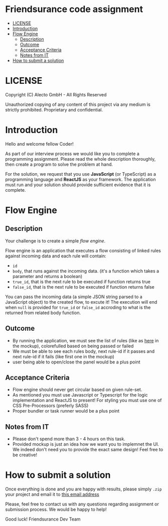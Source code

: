 Friendsurance code assignment
=============================

- [LICENSE](#license)
- [Introduction](#introduction)
- [Flow Engine](#flow-engine)
  - [Description](#description)
  - [Outcome](#outcome)
  - [Acceptance Criteria](#acceptance-criteria)
  - [Notes from IT](#notes-from-it)
- [How to submit a solution](#how-to-submit-a-solution)

LICENSE
=============================
Copyright (C) Alecto GmbH - All Rights Reserved

Unauthorized copying of any content of this project via any medium is strictly prohibited.
Proprietary and confidential.

Introduction
=============================
Hello and welcome fellow Coder!

As part of our interview process we would like you to complete a programming assignment.
Please read the whole description thoroughly, then create a program to solve the problem at hand.

For the solution, we request that you use **JavaScript** (or TypeScript) as a programming language and **ReactJS** as your framework.
The application must run and your solution should provide sufficient evidence that it is complete.

Flow Engine
=============================

Description
-----------
Your challenge is to create a simple *flow engine*.

Flow engine is an application that executes a flow consisting of linked rules against incoming data and each rule will contain:
- `id`
- `body`, that runs against the incoming data. (it's a function which takes a parameter and returns a boolean)
- `true_id`, that is the next rule to be executed if function returns true
- `false_id`, that is the next rule to be executed if function returns false

You can pass the incoming data (a simple JSON string parsed to a JavaScript object) to the created flow, to excute it!
The execution will end when `null` is provided for `true_id` or `false_id` accroding to what is the returned from related body function.

Outcome
-------------------
- By running the application, we must see the list of rules (like as [here](fs-fe-codechallenge-mockup.png) in the mockup), colorefulled based on being passed or failed
- We must be able to see each rules body, next rule-id if it passes and next rule-id if it fails (like first one in the mockup)
- user being able to open/close the panel would be a plus point

Acceptance Criteria
-------------------
- Flow engine should never get circular based on given rule-set.
- As mentioned you must use Javascript or Typescript for the logic implementation and ReactJS to present! For styling you must use one of CSS Pre-Processors (preferly SASS)
- Proper bundler or task runner would be a plus point

Notes from IT
-------------
- Please don't spend more than 3 - 4 hours on this task.
- Provided mockup is just an idea how we want you to implemnet the UI. We indeed don't need you to provide the exact same design! Feel free to be creative!

How to submit a solution
=============================
Once everything is done and you are happy with results, please simply `.zip` your project and email it to [this email address](mailto:borna@friendsurance.de)

Please, feel free to contact us with any questions regarding assignment or submission process. We would be happy to help!

Good luck!
Friendsurance Dev Team